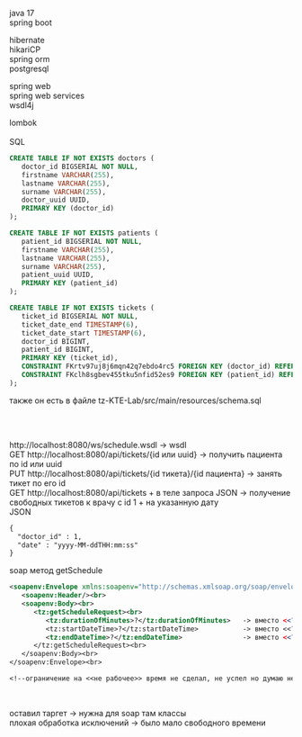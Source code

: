 java 17 <br>
spring boot <br>

hibernate <br>
hikariCP<br>
spring orm <br>
postgresql<br>

spring web <br>
spring web services <br>
wsdl4j<br>

lombok<br>
<br>
SQL 
```sql
CREATE TABLE IF NOT EXISTS doctors (
   doctor_id BIGSERIAL NOT NULL,
   firstname VARCHAR(255),
   lastname VARCHAR(255),
   surname VARCHAR(255),
   doctor_uuid UUID,
   PRIMARY KEY (doctor_id)
);

CREATE TABLE IF NOT EXISTS patients (
   patient_id BIGSERIAL NOT NULL,
   firstname VARCHAR(255),
   lastname VARCHAR(255),
   surname VARCHAR(255),
   patient_uuid UUID,
   PRIMARY KEY (patient_id)
);

CREATE TABLE IF NOT EXISTS tickets (
   ticket_id BIGSERIAL NOT NULL,
   ticket_date_end TIMESTAMP(6),
   ticket_date_start TIMESTAMP(6),
   doctor_id BIGINT,
   patient_id BIGINT,
   PRIMARY KEY (ticket_id),
   CONSTRAINT FKrtv97uj8j6mqn42q7ebdo4rc5 FOREIGN KEY (doctor_id) REFERENCES doctors,
   CONSTRAINT FKclh8sgbev455tku5nfid52es9 FOREIGN KEY (patient_id) REFERENCES patients
);
```
также он есть в файле tz-KTE-Lab/src/main/resources/schema.sql


<br><br>


http://localhost:8080/ws/schedule.wsdl -> wsdl<br>
GET http://localhost:8080/api/tickets/{id или uuid} -> получить пациента по id или uuid<br>
PUT http://localhost:8080/api/tickets/{id тикета}/{id пациента} -> занять тикет по его id<br>
GET http://localhost:8080/api/tickets + в теле запроса JSON -> получение свободных тикетов к врачу с id 1 + на указанную дату<br>
JSON
```txt
{
  "doctor_id" : 1,
  "date" : "yyyy-MM-ddTHH:mm:ss"
}
```


soap метод getSchedule<br>
```xml
<soapenv:Envelope xmlns:soapenv="http://schemas.xmlsoap.org/soap/envelope/" xmlns:tz="http://example.com/tz_kte_lab_soap"><br>
   <soapenv:Header/><br>
   <soapenv:Body><br>
      <tz:getScheduleRequest><br>
         <tz:durationOfMinutes>?</tz:durationOfMinutes>   -> вместо <<?>> длительность тикета в минутах<br>
         <tz:startDateTime>?</tz:startDateTime>           -> вместо <<?>> начало расписания формат -> yyyy-MM-ddTHH:mm:ss<br>
         <tz:endDateTime>?</tz:endDateTime>               -> вместо <<?>> конец расписания формат  -> yyyy-MM-ddTHH:mm:ss<br>
      </tz:getScheduleRequest><br>
   </soapenv:Body><br>
</soapenv:Envelope><br>

<!--ограничение на <<не рабочее>> время не сделал, не успел но думаю не сложно реализуется-->
```
<br>


оставил таргет              -> нужна для soap там классы<br>
плохая обработка исключений -> было мало свободного времени<br>


 



